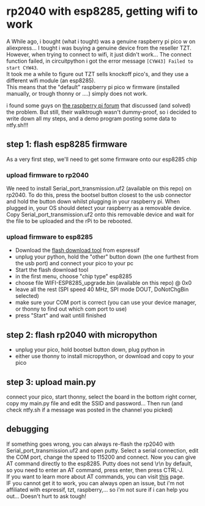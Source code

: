 # rp2040 with esp8285, getting wifi to work

A While ago, i bought (what i tought) was a genuine raspberry pi pico w on aliexpress... I tought i was buying a genuine device from the reseller TZT. However, when trying to connect to wifi, it just didn't work... The connect function failed, in circuitpython i got the error message `[CYW43] Failed to start CYW43`.  
It took me a while to figure out TZT sells knockoff pico's, and they use a different wifi module (an esp8285).  
This means that the "default" raspberry pi pico w firmware (installed manually, or trough thonny or ....) simply does not work.  

i found some guys on [the raspberry pi forum](https://forums.raspberrypi.com/viewtopic.php?t=361532) that discussed (and solved) the problem. But still, their walktrough wasn't dummy-proof, so i decided to write down all my steps, and a demo program posting some data to ntfy.sh!!!

## step 1: flash esp8285 firmware

As a very first step, we'll need to get some firmware onto our esp8285 chip

### upload firmware to rp2040

We need to install Serial_port_transmission.uf2 (available on this repo) on rp2040. To do this, press the bootsel button closest to the usb connector and hold the button down whilst plugging in your raspberry pi. When plugged in, your OS should detect your raspberry as a removable device. Copy Serial_port_transmission.uf2 onto this removable device and wait for the file to be uploaded and the rPi to be rebooted.  

### upload firmware to esp8285

* Download the [flash download tool](https://www.espressif.com/en/support/download/other-tools) from espressif
* unplug your python, hold the "other" button down (the one furthest from the usb port) and connect your pico to your pc
* Start the flash download tool
* in the first menu, choose "chip type" esp8285
* choose file WIFI-ESP8285_upgrade.bin (available on this repo) @ 0x0
* leave all the rest (SPI speed 40 MHz, SPI mode DOUT, DoNotChgBin selected)
* make sure your COM port is correct (you can use your device manager, or thonny to find out which com port to use)
* press "Start" and wait untill finished

## step 2: flash rp2040 with micropython

* unplug your pico, hold bootsel button down, plug python in
* either use thonny to install micropython, or download and copy to your pico

## step 3: upload main.py

connect your pico, start thonny, select the board in the bottom right corner, copy my main.py file and edit the SSID and password... Then run (and check ntfy.sh if a message was posted in the channel you picked)

## debugging

If something goes wrong, you can always re-flash the rp2040 with Serial_port_transmission.uf2 and open putty. Select a serial connection, edit the COM port, change the speed to 115200 and connect. Now you can give AT command directly to the esp8285. Putty does not send \r\n by default, so you need to enter an AT command, press enter, then press CTRL-J.  
If you want to learn more about AT commands, you can visit [this](https://docs.espressif.com/projects/esp-at/en/release-v2.2.0.0_esp8266/AT_Command_Set/index.html) page.  
IF you cannot get it to work, you can always open an issue, but i'm not affiliated with espressif, tzt, raspberry,... so i'm not sure if i can help you out... Doesn't hurt to ask tough!
